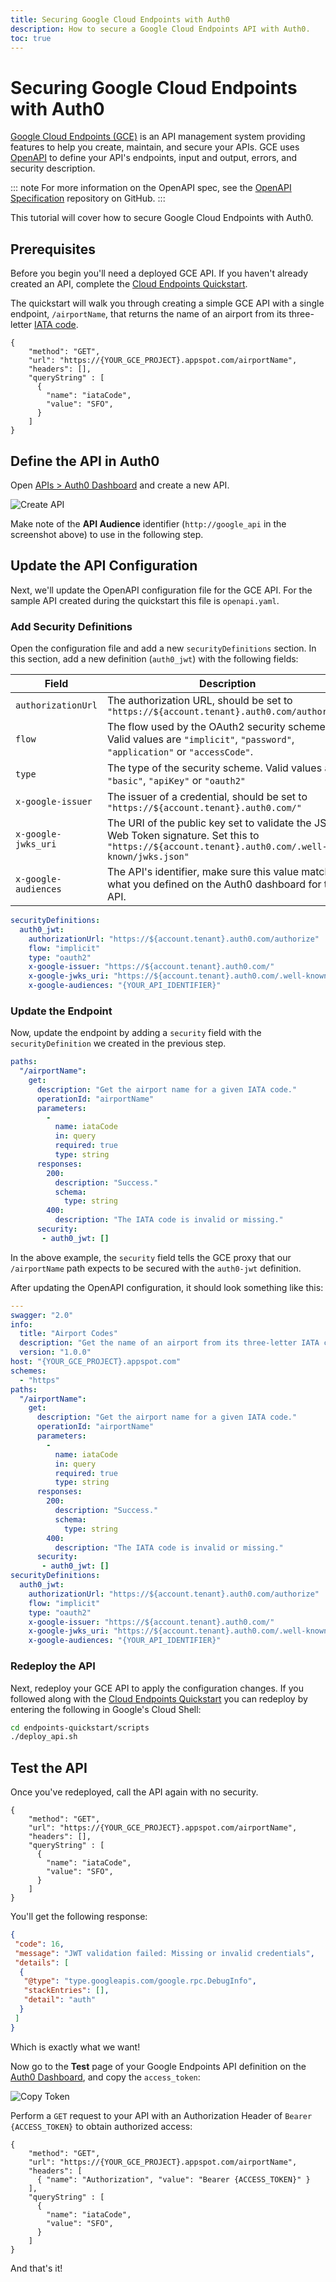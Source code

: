 ```yaml
---
title: Securing Google Cloud Endpoints with Auth0
description: How to secure a Google Cloud Endpoints API with Auth0.
toc: true
---
```


# Securing Google Cloud Endpoints with Auth0

[Google Cloud Endpoints (GCE)](https://cloud.google.com/endpoints/) is an API management system providing features to help you create, maintain, and secure your APIs. GCE uses [OpenAPI](https://www.openapis.org/) to define your API's endpoints, input and output, errors, and security description.

::: note
For more information on the OpenAPI spec, see the [OpenAPI Specification](https://github.com/OAI/OpenAPI-Specification) repository on GitHub.
:::

This tutorial will cover how to secure Google Cloud Endpoints with Auth0.

## Prerequisites

Before you begin you'll need a deployed GCE API. If you haven't already created an API, complete the [Cloud Endpoints Quickstart](https://cloud.google.com/endpoints/docs/quickstart-endpoints).

The quickstart will walk you through creating a simple GCE API with a single endpoint, `/airportName`, that returns the name of an airport from its three-letter [IATA code](https://en.wikipedia.org/wiki/IATA_airport_code).

```har
{
    "method": "GET",
    "url": "https://{YOUR_GCE_PROJECT}.appspot.com/airportName",
    "headers": [],
    "queryString" : [
      {
        "name": "iataCode",
        "value": "SFO",
      }
    ]
}
```

## Define the API in Auth0

Open [APIs > Auth0 Dashboard](${manage_url}/#/apis) and create a new API.

![Create API](/media/articles/tutorials/gce-create-api.png)

Make note of the **API Audience** identifier (`http://google_api` in the screenshot above) to use in the following step.

## Update the API Configuration

Next, we'll update the OpenAPI configuration file for the GCE API. For the sample API created during the quickstart this file is `openapi.yaml`.

### Add Security Definitions

Open the configuration file and add a new `securityDefinitions` section. In this section, add a new definition (`auth0_jwt`) with the following fields:

Field | Description
------|------------
`authorizationUrl` | The authorization URL, should be set to `"https://${account.tenant}.auth0.com/authorize"`
`flow` | The flow used by the OAuth2 security scheme. Valid values are `"implicit"`, `"password"`, `"application"` or `"accessCode"`.
`type` | The type of the security scheme. Valid values are `"basic"`, `"apiKey"` or `"oauth2"`
`x-google-issuer` | The issuer of a credential, should be set to `"https://${account.tenant}.auth0.com/"`
`x-google-jwks_uri` | The URI of the public key set to validate the JSON Web Token signature. Set this to `"https://${account.tenant}.auth0.com/.well-known/jwks.json"`
`x-google-audiences` | The API's identifier, make sure this value matches what you defined on the Auth0 dashboard for the API.


```yaml
securityDefinitions:
  auth0_jwt:
    authorizationUrl: "https://${account.tenant}.auth0.com/authorize"
    flow: "implicit"
    type: "oauth2"
    x-google-issuer: "https://${account.tenant}.auth0.com/"
    x-google-jwks_uri: "https://${account.tenant}.auth0.com/.well-known/jwks.json"
    x-google-audiences: "{YOUR_API_IDENTIFIER}"
```

### Update the Endpoint

Now, update the endpoint by adding a `security` field with the `securityDefinition` we created in the previous step.

```yaml
paths:
  "/airportName":
    get:
      description: "Get the airport name for a given IATA code."
      operationId: "airportName"
      parameters:
        -
          name: iataCode
          in: query
          required: true
          type: string
      responses:
        200:
          description: "Success."
          schema:
            type: string
        400:
          description: "The IATA code is invalid or missing."
      security:
       - auth0_jwt: []
```

In the above example, the `security` field tells the GCE proxy that our `/airportName` path expects to be secured with the `auth0-jwt` definition.

After updating the OpenAPI configuration, it should look something like this:

```yaml
---
swagger: "2.0"
info:
  title: "Airport Codes"
  description: "Get the name of an airport from its three-letter IATA code."
  version: "1.0.0"
host: "{YOUR_GCE_PROJECT}.appspot.com"
schemes:
  - "https"
paths:
  "/airportName":
    get:
      description: "Get the airport name for a given IATA code."
      operationId: "airportName"
      parameters:
        -
          name: iataCode
          in: query
          required: true
          type: string
      responses:
        200:
          description: "Success."
          schema:
            type: string
        400:
          description: "The IATA code is invalid or missing."
      security:
       - auth0_jwt: []
securityDefinitions:
  auth0_jwt:
    authorizationUrl: "https://${account.tenant}.auth0.com/authorize"
    flow: "implicit"
    type: "oauth2"
    x-google-issuer: "https://${account.tenant}.auth0.com/"
    x-google-jwks_uri: "https://${account.tenant}.auth0.com/.well-known/jwks.json"
    x-google-audiences: "{YOUR_API_IDENTIFIER}"
```

### Redeploy the API

Next, redeploy your GCE API to apply the configuration changes. If you followed along with the [Cloud Endpoints Quickstart](https://cloud.google.com/endpoints/docs/quickstart-endpoints) you can redeploy by entering the following in Google's Cloud Shell:

```bash
cd endpoints-quickstart/scripts
./deploy_api.sh
```

## Test the API

Once you've redeployed, call the API again with no security.

```har
{
    "method": "GET",
    "url": "https://{YOUR_GCE_PROJECT}.appspot.com/airportName",
    "headers": [],
    "queryString" : [
      {
        "name": "iataCode",
        "value": "SFO",
      }
    ]
}
```

You'll get the following response:

```json
{
 "code": 16,
 "message": "JWT validation failed: Missing or invalid credentials",
 "details": [
  {
   "@type": "type.googleapis.com/google.rpc.DebugInfo",
   "stackEntries": [],
   "detail": "auth"
  }
 ]
}
```

Which is exactly what we want!

Now go to the **Test** page of your Google Endpoints API definition on the [Auth0 Dashboard](${manage_url}/#/apis), and copy the `access_token`:

![Copy Token](/media/articles/tutorials/gce-copy-token.png)

Perform a `GET` request to your API with an Authorization Header of `Bearer {ACCESS_TOKEN}` to obtain authorized access:

```har
{
    "method": "GET",
    "url": "https://{YOUR_GCE_PROJECT}.appspot.com/airportName",
    "headers": [
      { "name": "Authorization", "value": "Bearer {ACCESS_TOKEN}" }
    ],
    "queryString" : [
      {
        "name": "iataCode",
        "value": "SFO",
      }
    ]
}
```

And that's it!
